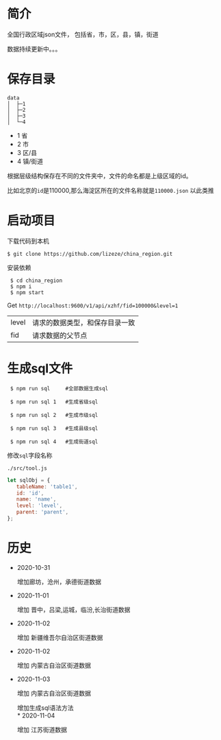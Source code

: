 # 简介

全国行政区域json文件， 包括省，市，区，县，镇，街道

数据持续更新中。。。

# 保存目录

```
data
│  ├─1  
│  ├─2
│  ├─3
│  └─4
```

* 1 省
* 2 市
* 3 区/县
* 4 镇/街道

根据层级结构保存在不同的文件夹中，文件的命名都是上级区域的id。

 比如北京的`id`是110000,那么海淀区所在的文件名称就是`110000.json` 以此类推

 # 启动项目

  下载代码到本机
  ```shell
  $ git clone https://github.com/lizeze/china_region.git
  ```
  安装依赖

  ```shell
   $ cd china_region
   $ npm i 
   $ npm start
  ```
  Get `http://localhost:9600/v1/api/xzhf/fid=100000&level=1`

  |     |   |
|  ----  | ----  |
| level  | 请求的数据类型，和保存目录一致 |
| fid  | 请求数据的父节点 |
# 生成sql文件

``` 
 $ npm run sql     #全部数据生成sql

 $ npm run sql 1   #生成省级sql

 $ npm run sql 2   #生成市级sql

 $ npm run sql 3   #生成县级sql

 $ npm run sql 4   #生成街道sql

```

修改`sql`字段名称

`./src/tool.js`
 ``` javascript
 let sqlObj = {
    tableName: 'table1',
    id: 'id',
    name: 'name',
    level: 'level',
    parent: 'parent',
};
 ```

 # 历史

  * 2020-10-31
  
    增加廊坊，沧州，承德街道数据
  * 2020-11-01
    
     增加 晋中，吕梁,运城，临汾,长治街道数据
  * 2020-11-02
  
     增加 新疆维吾尔自治区街道数据
   * 2020-11-02
  
     增加 内蒙古自治区街道数据
   * 2020-11-03

      增加 内蒙古自治区街道数据

      增加生成sql语法方法  
    * 2020-11-04

      增加 江苏街道数据

     
    

